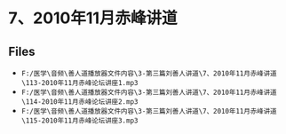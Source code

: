 # 7、2010年11月赤峰讲道

## Files

- `F:/医学\音频\善人道播放器文件内容\3-第三篇刘善人讲道\7、2010年11月赤峰讲道\113-2010年11月赤峰论坛讲座1.mp3`
- `F:/医学\音频\善人道播放器文件内容\3-第三篇刘善人讲道\7、2010年11月赤峰讲道\114-2010年11月赤峰论坛讲座2.mp3`
- `F:/医学\音频\善人道播放器文件内容\3-第三篇刘善人讲道\7、2010年11月赤峰讲道\115-2010年11月赤峰论坛讲座3.mp3`
